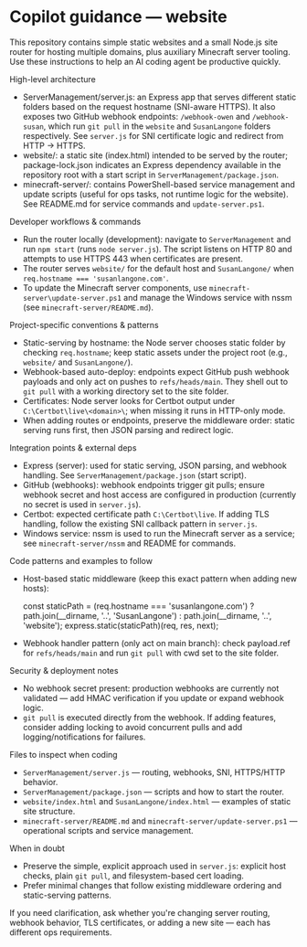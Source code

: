 <!-- Copilot instructions for repository: website -->
# Copilot guidance — website

This repository contains simple static websites and a small Node.js site router for hosting multiple domains, plus auxiliary Minecraft server tooling. Use these instructions to help an AI coding agent be productive quickly.

High-level architecture
- ServerManagement/server.js: an Express app that serves different static folders based on the request hostname (SNI-aware HTTPS). It also exposes two GitHub webhook endpoints: `/webhook-owen` and `/webhook-susan`, which run `git pull` in the `website` and `SusanLangone` folders respectively. See `server.js` for SNI certificate logic and redirect from HTTP -> HTTPS.
- website/: a static site (index.html) intended to be served by the router; package-lock.json indicates an Express dependency available in the repository root with a start script in `ServerManagement/package.json`.
- minecraft-server/: contains PowerShell-based service management and update scripts (useful for ops tasks, not runtime logic for the website). See README.md for service commands and `update-server.ps1`.

Developer workflows & commands
- Run the router locally (development): navigate to `ServerManagement` and run `npm start` (runs `node server.js`). The script listens on HTTP 80 and attempts to use HTTPS 443 when certificates are present.
- The router serves `website/` for the default host and `SusanLangone/` when `req.hostname === 'susanlangone.com'`.
- To update the Minecraft server components, use `minecraft-server\update-server.ps1` and manage the Windows service with nssm (see `minecraft-server/README.md`).

Project-specific conventions & patterns
- Static-serving by hostname: the Node server chooses static folder by checking `req.hostname`; keep static assets under the project root (e.g., `website/` and `SusanLangone/`).
- Webhook-based auto-deploy: endpoints expect GitHub push webhook payloads and only act on pushes to `refs/heads/main`. They shell out to `git pull` with a working directory set to the site folder.
- Certificates: Node server looks for Certbot output under `C:\Certbot\live\<domain>\`; when missing it runs in HTTP-only mode.
- When adding routes or endpoints, preserve the middleware order: static serving runs first, then JSON parsing and redirect logic.

Integration points & external deps
- Express (server): used for static serving, JSON parsing, and webhook handling. See `ServerManagement/package.json` (start script).
- GitHub (webhooks): webhook endpoints trigger git pulls; ensure webhook secret and host access are configured in production (currently no secret is used in `server.js`).
- Certbot: expected certificate path `C:\Certbot\live`. If adding TLS handling, follow the existing SNI callback pattern in `server.js`.
- Windows service: nssm is used to run the Minecraft server as a service; see `minecraft-server/nssm` and README for commands.

Code patterns and examples to follow
- Host-based static middleware (keep this exact pattern when adding new hosts):

  const staticPath = (req.hostname === 'susanlangone.com')
    ? path.join(__dirname, '..', 'SusanLangone')
    : path.join(__dirname, '..', 'website');
  express.static(staticPath)(req, res, next);

- Webhook handler pattern (only act on main branch): check payload.ref for `refs/heads/main` and run `git pull` with cwd set to the site folder.

Security & deployment notes
- No webhook secret present: production webhooks are currently not validated — add HMAC verification if you update or expand webhook logic.
- `git pull` is executed directly from the webhook. If adding features, consider adding locking to avoid concurrent pulls and add logging/notifications for failures.

Files to inspect when coding
- `ServerManagement/server.js` — routing, webhooks, SNI, HTTPS/HTTP behavior.
- `ServerManagement/package.json` — scripts and how to start the router.
- `website/index.html` and `SusanLangone/index.html` — examples of static site structure.
- `minecraft-server/README.md` and `minecraft-server/update-server.ps1` — operational scripts and service management.

When in doubt
- Preserve the simple, explicit approach used in `server.js`: explicit host checks, plain `git pull`, and filesystem-based cert loading.
- Prefer minimal changes that follow existing middleware ordering and static-serving patterns.

If you need clarification, ask whether you're changing server routing, webhook behavior, TLS certificates, or adding a new site — each has different ops requirements.
